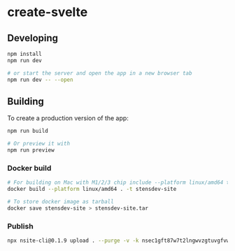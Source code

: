 


# create-svelte



## Developing

```bash
npm install
npm run dev

# or start the server and open the app in a new browser tab
npm run dev -- --open
```

## Building

To create a production version of the app:

```bash
npm run build

# Or preview it with
npm run preview
```

### Docker build

```bash
# For building on Mac with M1/2/3 chip include --platform linux/amd64 to create an amd build
docker build --platform linux/amd64 . -t stensdev-site

# To store docker image as tarball 
docker save stensdev-site > stensdev-site.tar
```

### Publish

```bash
npx nsite-cli@0.1.9 upload . --purge -v -k nsec1gft87w7t2lngwvzgtuvgfvwa450kzhyux5x5rlamyamztj8x77csvuv862  
```


